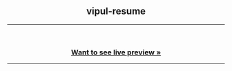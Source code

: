 <h2 align="center">vipul-resume</h2>   
<hr/>
<br/>

<h3 align="center"><a href="https://vipulhere.github.io/vipul-resume/"><strong>Want to see live preview »</strong></a></h3>
<hr/>
<br/>
